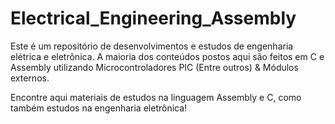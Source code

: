 # Electrical_Engineering_Assembly

Este é um repositório de desenvolvimentos e estudos de engenharia elétrica e eletrônica. A maioria dos conteúdos postos aqui são feitos em C e Assembly utilizando Microcontroladores PIC (Entre outros) &amp; Módulos externos.

Encontre aqui materiais de estudos na linguagem Assembly e C, como também estudos na engenharia eletrônica! 
